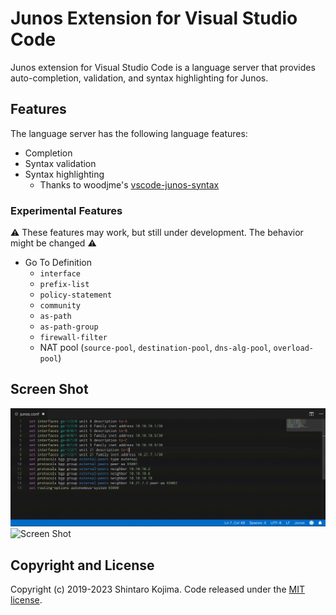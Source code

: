 # Junos Extension for Visual Studio Code

Junos extension for Visual Studio Code is a language server that provides auto-completion, validation, and syntax highlighting for Junos.


## Features

The language server has the following language features:

* Completion
* Syntax validation
* Syntax highlighting
  * Thanks to woodjme's [vscode-junos-syntax](https://github.com/woodjme/vscode-junos-syntax)

### Experimental Features

⚠️ These features may work, but still under development. The behavior might be changed ⚠️

* Go To Definition
  * `interface`
  * `prefix-list`
  * `policy-statement`
  * `community`
  * `as-path`
  * `as-path-group`
  * `firewall-filter`
  * NAT pool (`source-pool`, `destination-pool`, `dns-alg-pool`, `overload-pool`)


## Screen Shot

![Screen Shot](docs/images/screen_shot01.gif)
![Screen Shot](docs/images/screen_shot02.gif)


## Copyright and License

Copyright (c) 2019-2023 Shintaro Kojima. Code released under the [MIT license](LICENSE.txt).
